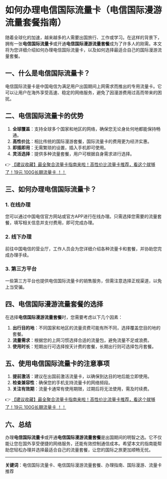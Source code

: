 # 如何办理电信国际流量卡（电信国际漫游流量套餐指南）

随着全球化的加速，越来越多的人需要出国旅行、工作或学习。在这样的背景下，拥有一张**电信国际流量卡**或开通**电信国际漫游流量套餐**成为了许多人的刚需。本文将为您详细介绍如何办理电信国际流量卡，以及如何选择最适合自己的国际漫游流量套餐。

## 一、什么是电信国际流量卡？

电信国际流量卡是中国电信为满足用户出国期间上网需求而推出的专用流量卡。它可以让用户在海外享受高速、稳定的网络服务，避免了因漫游费用过高而带来的困扰。

## 二、电信国际流量卡的优势

1. **全球覆盖**：支持全球多个国家和地区的网络，确保您无论身处何地都能保持畅通。
2. **高性价比**：相比传统的国际漫游套餐，国际流量卡的费用更为经济实惠。
3. **即插即用**：无需繁琐的设置，插入手机即可使用。
4. **灵活选择**：提供多种流量套餐，用户可根据自身需求进行选择。

👉 [【建议收藏】最全聚合流量卡指南来啦！高性价比流量卡推荐，看这个就够了！19元 100G长期流量卡 ！！](https://bit.ly/Liuliangka)

## 三、如何办理电信国际流量卡？

### 1. 在线办理
您可以通过中国电信官方网站或官方APP进行在线办理。只需选择您需要的流量套餐，填写相关信息并支付费用，即可完成办理。

### 2. 线下办理
前往中国电信的营业厅，工作人员会为您详细介绍各种流量卡和套餐，并协助您完成办理手续。

### 3. 第三方平台
一些第三方平台也提供电信国际流量卡的销售服务，但需注意选择正规渠道，以免上当受骗。

## 四、电信国际漫游流量套餐的选择

在选择**电信国际漫游流量套餐**时，您需要考虑以下几个因素：

1. **出行目的地**：不同国家和地区的流量资费可能有所不同，选择覆盖您目的地的套餐。
2. **流量需求**：根据您的上网习惯选择合适的流量包，避免流量不足或浪费。
3. **使用时长**：短期出行可选择按天计费的套餐，长期出行则可选择包月套餐。

## 五、使用电信国际流量卡的注意事项

1. **提前激活**：建议在出国前激活流量卡，以确保到达目的地后能立即使用。
2. **检查兼容性**：确保您的手机支持流量卡的网络频段。
3. **关注有效期**：流量卡通常有使用期限，过期后将无法使用，需及时续费。

👉 [【建议收藏】最全聚合流量卡指南来啦！高性价比流量卡推荐，看这个就够了！19元 100G长期流量卡 ！！](https://bit.ly/Liuliangka)

## 六、总结

办理**电信国际流量卡**或开通**电信国际漫游流量套餐**是出国期间的明智之选。它不仅能让您在国外享受便捷的网络服务，还能有效控制通信成本。希望本文的指南能帮助您轻松办理并选择最适合自己的流量套餐，让您的国际之旅更加顺畅无忧。

---

**关键词**：电信国际流量卡、电信国际漫游流量套餐、办理指南、国际漫游、流量卡推荐